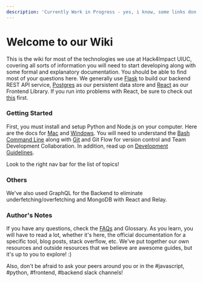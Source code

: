 ```yaml
---
description: 'Currently Work in Progress - yes, i know, some links don''t work'
---
```


# Welcome to our Wiki

This is the wiki for most of the technologies we use at Hack4Impact UIUC, covering all sorts of information you will need to start developing along with some formal and explanatory documentation. You should be able to find most of your questions here. We generally use [Flask](untitled/flask/) to build our backend REST API service, [Postgres](https://github.com/hack4impact-uiuc/wiki/wiki/) as our persistent data store and [React](frontend/untitled.md) as our Frontend Library. If you run into problems with React, be sure to check out [this](frontend/common-react-anti-patterns-and-debugging.md) first.

### Getting Started

First, you must install and setup Python and Node.js on your computer. Here are the docs for [Mac](setup-and-installation/mac-setup.md) and [Windows](setup-and-installation/windows-setup.md). You will need to understand the [Bash Command Line](untitled-1/untitled-1.md) along with [Git](untitled-1/git-reference-guide.md) and Git Flow for version control and Team Development Collaboration. In addition, read up on [Development Guidelines](basics/development-guidelines.md).

Look to the right nav bar for the list of topics!

### Others

We've also used GraphQL for the Backend to eliminate underfetching/overfetching and MongoDB with React and Relay.

### Author's Notes

If you have any questions, check the [FAQs](faqs/) and Glossary. As you learn, you will have to read a lot, whether it's here, the official documentation for a specific tool, blog posts, stack overflow, etc. We've put together our own resources and outside resources that we believe are awesome guides, but it's up to you to explore! :\)

Also, don't be afraid to ask your peers around you or in the \#javascript, \#python, \#frontend, \#backend slack channels!

